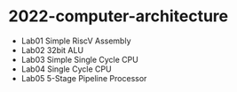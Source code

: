 # 2022-computer-architecture
* Lab01 Simple RiscV Assembly <br>
* Lab02 32bit ALU <br>
* Lab03 Simple Single Cycle CPU  <br>
* Lab04 Single Cycle CPU <br>
* Lab05 5-Stage Pipeline Processor <br>
